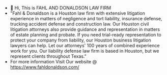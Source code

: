 - 👋 Hi, This is FAHL AND DONALDSON LAW FIRM
- "Fahl & Donaldson is a Houston law firm with extensive litigation experience in matters of negligence and tort liability, insurance defense, trucking accident defense and construction law. Our Houston civil litigation attorneys also provide guidance and representation in matters of estate planning and probate. If you need trial-ready representation to protect your company from liability, our Houston business litigation lawyers can help. Let our attorneys' 100 years of combined experience work for you. Our liability defense law firm is based in Houston, but we represent clients throughout Texas."
- For more information Visit Our website @ https://www.fahldonaldson.com/
<!---
donaldSon485/donaldSon485 is a ✨ special ✨ repository because its `README.md` (this file) appears on your GitHub profile.
You can click the Preview link to take a look at your changes.
--->
